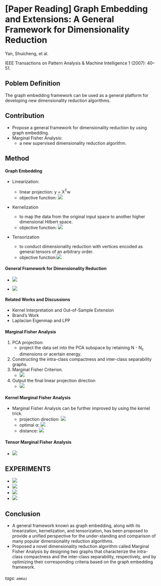 # **[Paper Reading]** Graph Embedding and Extensions: A General Framework for Dimensionality Reduction

Yan, Shuicheng, et al. 

IEEE Transactions on Pattern Analysis & Machine Intelligence 1 (2007): 40–51.

## Poblem Definition
The graph embedding framework can be used as a general platform for developing new dimensionality reduction algorithms. 

## Contribution

* Propose a general framework for dimensionality reduction by using graph embedding.
* Marginal Fisher Analysis: 
    * a new supervised dimensionality reduction algorithm.


## Method

#### Graph Embedding
* Linearization: 
    * linear projection: y = X<sup>T</sup>w
    * objective function: ![](https://i.imgur.com/NYKw1ak.png)

* Kernelization
    *  to map the data from the original input space to another higher dimensional Hilbert space.
    *  objective function: ![](https://i.imgur.com/w25fYqJ.png)

* Tensorization
    * to conduct dimensionality reduction with vertices encoded as general tensors of an arbitrary order.
    * objective function:![](https://i.imgur.com/oWPDjmx.png)


#### General Framework for Dimensionality Reduction
* ![](https://i.imgur.com/kynxo9t.png)

* ![](https://i.imgur.com/wq9ReED.png)

#### Related Works and Discussions
* Kernel Interpretation and Out-of-Sample Extension
* Brand’s Work
* Laplacian Eigenmap and LPP

#### Marginal Fisher Analysis
1. PCA projection:
    * project the data set into the PCA subspace by retaining N - N<sub>c</sub> dimensions or acertain energy.
2. Constructing the intra-class compactness and inter-class separability graphs.
3. Marginal Fisher Criterion.
    * ![](https://i.imgur.com/jQ01k6M.png)
4. Output the final linear projection direction
    * ![](https://i.imgur.com/9EsDRLk.png)

#### Kernel Marginal Fisher Analysis
* Marginal Fisher Analysis can be further improved by using the kernel trick.
    * projection direction: ![](https://i.imgur.com/Jp3P048.png)
    * optimal α: ![](https://i.imgur.com/icxPdBD.png)
    * distance: ![](https://i.imgur.com/Rqoa6QQ.png)

#### Tensor Marginal Fisher Analysis
* ![](https://i.imgur.com/ViKcL7H.png)

## EXPERIMENTS
* ![](https://i.imgur.com/mJs1Vns.png)
* ![](https://i.imgur.com/5zAAUPF.png)
* ![](https://i.imgur.com/qvOCimL.png)
* ![](https://i.imgur.com/R9n1zFQ.png)


## Conclusion
* A general framework known as graph embedding, along with its linearization, kernelization, and tensorization, has been proposed to provide a unified perspective for the under-standing and comparison of many popular dimensionality reduction algorithms.
* Proposed a novel dimensionality reduction algorithm called Marginal Fisher Analysis by designing two graphs that characterize the intra-class compactness and the inter-class separability, respectively, and by optimizing their corresponding criteria based on the graph embedding framework.

###### tags: `ammai`
